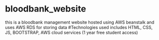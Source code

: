 # bloodbank_website
this is a bloodbank management website hosted using AWS beanstalk and uses AWS RDS for storing data   #Technologies used includes HTML, CSS, JS, BOOTSTRAP, AWS cloud services (1 year free student access)
